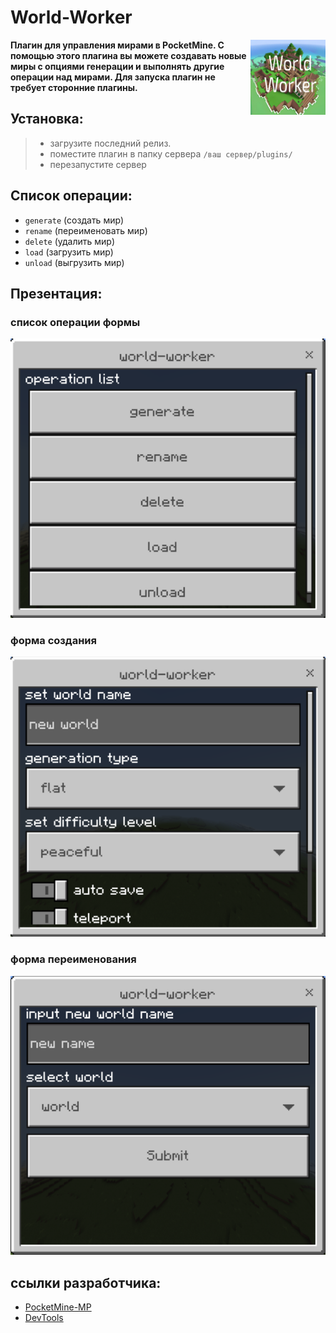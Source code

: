 # World-Worker

<img align="right" alt="icon.png" height="120px" src="icon.png" width="120px"/>

**Плагин для управления мирами в PocketMine. С помощью этого плагина вы можете создавать новые миры с опциями генерации и выполнять другие операции над мирами. Для запуска плагин не требует сторонние плагины.**

**Установка:**
-
> - загрузите последний релиз.
> - поместите плагин в папку сервера `/ваш сервер/plugins/`
> - перезапустите сервер

**Список операции:**
-
- `generate` (создать мир)
- `rename` (переименовать мир)
- `delete` (удалить мир)
- `load` (загрузить мир)
- `unload` (выгрузить мир)

**Презентация:**
-

### список операции формы
![создание нового мира](.github/resources/list.png)

### форма создания
![создание нового мира](.github/resources/generate.png)

### форма переименования
![создание нового мира](.github/resources/rename.png)


**ссылки разработчика:**
-
- [PocketMine-MP](https://github.com/pmmp/PocketMine-MP)
- [DevTools](https://github.com/pmmp/DevTools/)